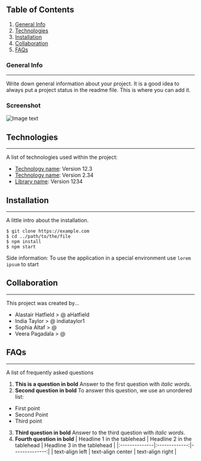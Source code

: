 ## Table of Contents

1. [General Info](#general-info)
2. [Technologies](#technologies)
3. [Installation](#installation)
4. [Collaboration](#collaboration)
5. [FAQs](#faqs)

### General Info

---

Write down general information about your project. It is a good idea to always put a project status in the readme file. This is where you can add it.

### Screenshot

![Image text](https://www.united-internet.de/fileadmin/user_upload/Brands/Downloads/Logo_IONOS_by.jpg)

## Technologies

---

A list of technologies used within the project:

- [Technology name](https://example.com): Version 12.3
- [Technology name](https://example.com): Version 2.34
- [Library name](https://example.com): Version 1234

## Installation

---

A little intro about the installation.

```
$ git clone https://example.com
$ cd ../path/to/the/file
$ npm install
$ npm start
```

Side information: To use the application in a special environment use `lorem ipsum` to start

## Collaboration

---

This project was created by...

- Alastair Hatfield > @ aHatfield
- India Taylor > @ indiataylor1
- Sophia Altaf > @
- Veera Pagadala > @

## FAQs

---

A list of frequently asked questions

1. **This is a question in bold**
   Answer to the first question with _italic words_.
2. **Second question in bold**
   To answer this question, we use an unordered list:

- First point
- Second Point
- Third point

3. **Third question in bold**
   Answer to the third question with _italic words_.
4. **Fourth question in bold**
   | Headline 1 in the tablehead | Headline 2 in the tablehead | Headline 3 in the tablehead |
   |:--------------|:-------------:|--------------:|
   | text-align left | text-align center | text-align right |
